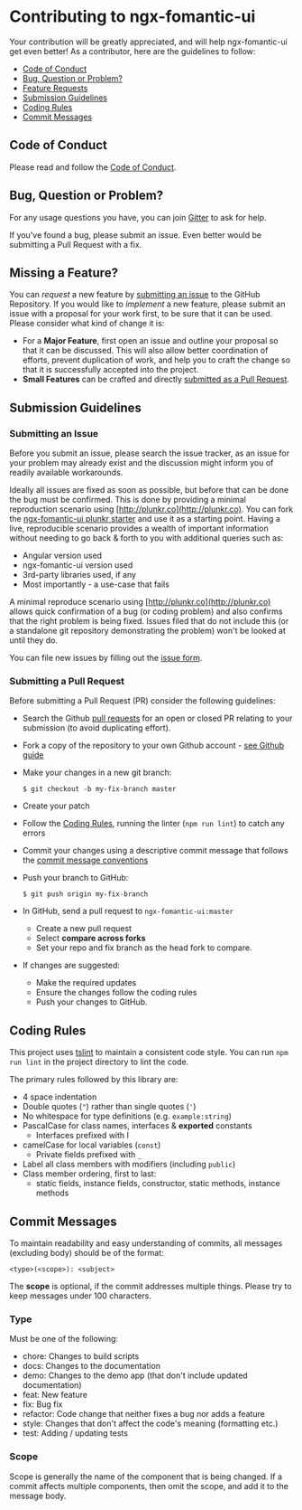 # Contributing to ngx-fomantic-ui

Your contribution will be greatly appreciated, and will help ngx-fomantic-ui get even better! As a contributor, here are the guidelines to follow:

* [Code of Conduct](#code-of-conduct)
* [Bug, Question or Problem?](#bug-question-or-problem)
* [Feature Requests](#missing-a-feature)
* [Submission Guidelines](#submission-guidelines)
* [Coding Rules](#coding-rules)
* [Commit Messages](#commit-messages)

## Code of Conduct

Please read and follow the [Code of Conduct](https://github.com/edcarroll/ngx-fomantic-ui/blob/master/CODE_OF_CONDUCT.md).

## Bug, Question or Problem?

For any usage questions you have, you can join [Gitter](https://gitter.im/ngx-fomantic-ui/Lobby) to ask for help.

If you've found a bug, please submit an issue. Even better would be submitting a Pull Request with a fix.

## Missing a Feature?

You can *request* a new feature by [submitting an issue](#submitting-an-issue) to the GitHub
Repository. If you would like to *implement* a new feature, please submit an issue with
a proposal for your work first, to be sure that it can be used.
Please consider what kind of change it is:

* For a **Major Feature**, first open an issue and outline your proposal so that it can be
discussed. This will also allow better coordination of efforts, prevent duplication of work,
and help you to craft the change so that it is successfully accepted into the project.
* **Small Features** can be crafted and directly [submitted as a Pull Request](#submitting-a-pull-request).

## Submission Guidelines

### Submitting an Issue

Before you submit an issue, please search the issue tracker, as an issue for your problem may already exist and the discussion might inform you of readily available workarounds.

Ideally all issues are fixed as soon as possible, but before that can be done the bug must be confirmed. This is done by providing a minimal reproduction scenario using [http://plunkr.co](http://plunkr.co). You can fork the [ngx-fomantic-ui plunkr starter](http://plnkr.co/edit/SJMMMS8wQkwdX1HeMqiH?p=preview) and use it as a starting point. Having a live, reproducible scenario provides a wealth of important information without needing to go back & forth to you with additional queries such as:

* Angular version used
* ngx-fomantic-ui version used
* 3rd-party libraries used, if any
* Most importantly - a use-case that fails

A minimal reproduce scenario using [http://plunkr.co](http://plunkr.co) allows quick confirmation of a bug (or coding problem) and also confirms that the right problem is being fixed. Issues filed that do not include this (or a standalone git repository demonstrating the problem) won't be looked at until they do.

You can file new issues by filling out the [issue form](https://github.com/edcarroll/ngx-fomantic-ui/issues/new).

### Submitting a Pull Request

Before submitting a Pull Request (PR) consider the following guidelines:

* Search the Github [pull requests](https://github.com/edcarroll/ngx-fomantic-ui/pulls) for an open or closed PR relating to your submission (to avoid duplicating effort).

* Fork a copy of the repository to your own Github account - [see Github guide](https://help.github.com/articles/working-with-forks/)

* Make your changes in a new git branch:

    ```shell
    $ git checkout -b my-fix-branch master
    ```

* Create your patch

* Follow the [Coding Rules](#coding-rules), running the linter (`npm run lint`) to catch any errors

* Commit your changes using a descriptive commit message that follows the [commit message conventions](#commit-messages)

* Push your branch to GitHub:

    ```shell
    $ git push origin my-fix-branch
    ```

* In GitHub, send a pull request to `ngx-fomantic-ui:master`
  - Create a new pull request
  - Select **compare across forks**
  - Set your repo and fix branch as the head fork to compare.

* If changes are suggested:
  - Make the required updates
  - Ensure the changes follow the coding rules
  - Push your changes to GitHub.

## Coding Rules

This project uses [tslint](https://palantir.github.io/tslint/) to maintain a consistent code style. You can run `npm run lint` in the project directory to lint the code.

The primary rules followed by this library are:

* 4 space indentation
* Double quotes (`"`) rather than single quotes (`'`)
* No whitespace for type definitions (e.g. `example:string`)
* PascalCase for class names, interfaces & **exported** constants
  - Interfaces prefixed with I
* camelCase for local variables (`const`)
  - Private fields prefixed with `_`
* Label all class members with modifiers (including `public`)
* Class member ordering, first to last:
  - static fields, instance fields, constructor, static methods, instance methods

## Commit Messages

To maintain readability and easy understanding of commits, all messages (excluding body) should be of the format:

```
<type>(<scope>): <subject>
```

The **scope** is optional, if the commit addresses multiple things. Please try to keep messages under 100 characters.

### Type

Must be one of the following:

* chore: Changes to build scripts
* docs: Changes to the documentation
* demo: Changes to the demo app (that don't include updated documentation)
* feat: New feature
* fix: Bug fix
* refactor: Code change that neither fixes a bug nor adds a feature
* style: Changes that don't affect the code's meaning (formatting etc.)
* test: Adding / updating tests

### Scope

Scope is generally the name of the component that is being changed. If a commit affects multiple components, then omit the scope, and add it to the message body.
